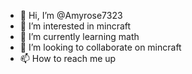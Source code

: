 - 👋 Hi, I’m @Amyrose7323
- 👀 I’m interested in mincraft
- 🌱 I’m currently learning math
- 💞️ I’m looking to collaborate on mincraft
- 📫 How to reach me up

<!---
Amyrose7323/Amyrose7323 is a ✨ special ✨ repository because its `README.md` (this file) appears on your GitHub profile.
You can click the Preview link to take a look at your changes.
--->
